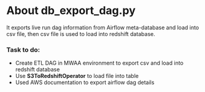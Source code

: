 # About db_export_dag.py

It exports live run dag information from Airflow meta-database and load into csv file, then csv file is used to load into redshift database.

### Task to do:
- Create ETL DAG in MWAA environment to export csv and load into redshift database
- Use **S3ToRedshiftOperator** to load file into table
- Used AWS documentation to export airflow dag details





